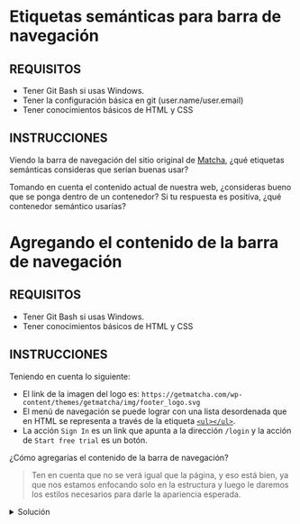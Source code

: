 # Etiquetas semánticas para barra de navegación

## REQUISITOS
- Tener Git Bash si usas Windows.
- Tener la configuración básica en git (user.name/user.email)
- Tener conocimientos básicos de HTML y CSS

## INSTRUCCIONES

Viendo la barra de navegación del sitio original de [Matcha](https://getmatcha.com),
¿qué etiquetas semánticas consideras que serían buenas usar?

Tomando en cuenta el contenido actual de nuestra web, ¿consideras bueno que se
ponga dentro de un contenedor? Si tu respuesta es positiva, ¿qué contenedor
semántico usarías?



# Agregando el contenido de la barra de navegación

## REQUISITOS
- Tener Git Bash si usas Windows.
- Tener conocimientos básicos de HTML y CSS

## INSTRUCCIONES

Teniendo en cuenta lo siguiente:

- El link de la imagen del logo es: `https://getmatcha.com/wp-content/themes/getmatcha/img/footer_logo.svg`
- El menú de navegación se puede lograr con una lista desordenada que en HTML se
  representa a través de la etiqueta [`<ul></ul>`](https://developer.mozilla.org/es/docs/Web/HTML/Elemento/ul).
- La acción `Sign In` es un link que apunta a la dirección `/login` y la acción
  de `Start free trial` es un botón.

¿Cómo agregarías el contenido de la barra de navegación?

> Ten en cuenta que no se verá igual que la página, y eso está bien, ya que nos
> estamos enfocando solo en la estructura y luego le daremos los estilos
> necesarios para darle la apariencia esperada.

<details>
  <summary>Solución</summary>

  ### Posible solución: Agregando el contenido de la barra de navegación

  ```html
  <header>
    <!-- Logo con link a la página principal -->
    <a href="/">
      <img src="https://getmatcha.com/wp-content/themes/getmatcha/img/footer_logo.svg" alt="Matcha"/>
    </a>
    <!-- Menú de navegación -->
    <nav>
      <ul>
        <li>Platform</li>
        <li>Pricing</li>
        <li>Customers</li>
        <li>Resources</li>
        <li>About</li>
      </ul>
    </nav>
    <!-- Contenedor de acciones de usuario -->
    <div>
      <a>Sign In</a>
      <button>Start free trial</button>
    </div>
  </header>
  ```
</details>

